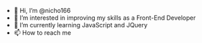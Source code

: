 - 👋 Hi, I’m @nicho166
- 👀 I’m interested in improving my skills as a Front-End Developer
- 🌱 I’m currently learning JavaScript and JQuery
- 📫 How to reach me 

<!---
nicho166/nicho166 is a ✨ special ✨ repository because its `README.md` (this file) appears on your GitHub profile.
You can click the Preview link to take a look at your changes.
--->

